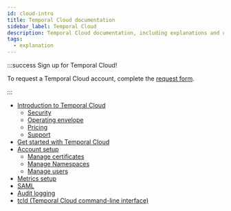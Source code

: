 ```yaml
---
id: cloud-intro
title: Temporal Cloud documentation
sidebar_label: Temporal Cloud
description: Temporal Cloud documentation, including explanations and usage.
tags:
  - explanation
---
```


:::success Sign up for Temporal Cloud!

To request a Temporal Cloud account, complete the [request form](https://pages.temporal.io/cloud-request-access).

:::

- [Introduction to Temporal Cloud](/cloud/introduction)
  - [Security](/cloud/security-cloud-intro)
  - [Operating envelope](/cloud/operating-envelope-intro)
  - [Pricing](/cloud/pricing-intro)
  - [Support](/cloud/support-intro)
- [Get started with Temporal Cloud](/cloud/get-started-intro)
- [Account setup](/cloud/account-setup)
  - [Manage certificates](/cloud/certificates-intro)
  - [Manage Namespaces](/cloud/namespaces-intro)
  - [Manage users](/cloud/users-intro)
- [Metrics setup](/cloud/metrics-intro)
- [SAML](/cloud/how-to-manage-saml-with-temporal-cloud)
- [Audit logging](/cloud/how-to-manage-audit-logging)
- [tcld (Temporal Cloud command-line interface)](/cloud/tcld)

